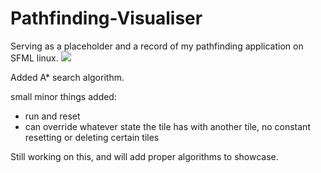 # Pathfinding-Visualiser
Serving as a placeholder and a record of my pathfinding application on SFML linux.
![](https://github.com/ewerae/Pathfinding-Visualiser/blob/main/pathfinder.gif)


Added A* search algorithm.

small minor things added:
- run and reset
- can override whatever state the tile has with another tile, no constant resetting or deleting certain tiles

Still working on this, and will add proper algorithms to showcase.
